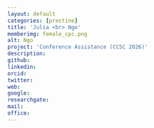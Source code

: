 ```yaml
---
layout: default
categories: [prestine]
title: 'Julia <br> Ngo'
memberimg: female_cpc.png
alt: Ngo
project: 'Conference Assistance (CCSC 2026)'
description: 
github: 
linkedin: 
orcid: 
twitter: 
web:
google: 
researchgate: 
mail: 
office:
---
```

